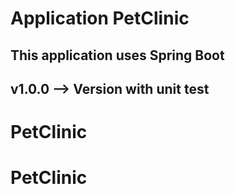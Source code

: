 # Application PetClinic

## This application uses Spring Boot 

## v1.0.0 --> Version with unit test
# PetClinic
# PetClinic
